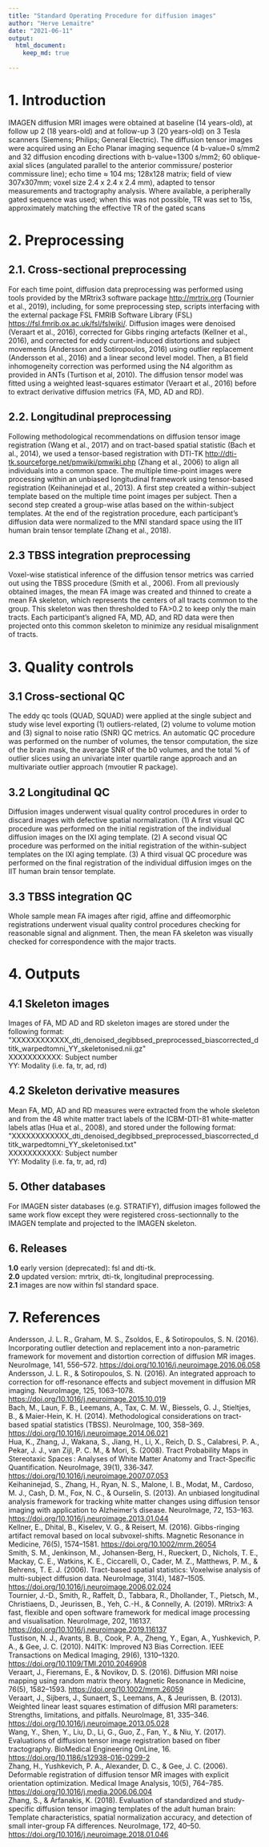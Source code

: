 ```yaml
---
title: "Standard Operating Procedure for diffusion images"
author: "Herve Lemaitre"
date: "2021-06-11"
output:
  html_document:
    keep_md: true
  
---
```


# 1. Introduction

IMAGEN diffusion MRI images were obtained at baseline (14 years-old), at follow up 2 (18 years-old) and at follow-up 3 (20 years-old) on 3 Tesla scanners (Siemens; Philips; General Electric). The diffusion tensor images were acquired using an Echo Planar imaging sequence (4 b-value=0 s/mm2 and 32 diffusion encoding directions with b-value=1300 s/mm2; 60 oblique-axial slices (angulated parallel to the anterior commissure/ posterior commissure line); echo time ≈ 104 ms; 128x128 matrix; field of view 307x307mm; voxel size 2.4 x 2.4 x 2.4 mm), adapted to tensor measurements and tractography analysis. Where available, a peripherally gated sequence was used; when this was not possible, TR was set to 15s, approximately matching the effective TR of the gated scans 

# 2. Preprocessing

## 2.1. Cross-sectional preprocessing

For each time point, diffusion  data  preprocessing  was  performed using tools provided by the MRtrix3 software package http://mrtrix.org (Tournier et al., 2019), including, for some preprocessing step, scripts interfacing with the external package FSL FMRIB Software Library (FSL) https://fsl.fmrib.ox.ac.uk/fsl/fslwiki/. Diffusion images were denoised (Veraart et al., 2016), corrected for Gibbs ringing artefacts (Kellner et al., 2016), and corrected for eddy current-induced distortions and subject movements (Andersson and Sotiropoulos, 2016) using outlier replacement (Andersson et al., 2016) and a linear second level model. Then, a B1 field inhomogeneity correction was performed using the N4 algorithm as provided in ANTs (Turtison et al, 2010). The diffusion tensor model was fitted using a weighted least-squares estimator (Veraart et al., 2016) before to extract derivative diffusion metrics (FA, MD, AD and RD).

## 2.2. Longitudinal preprocessing

Following methodological recommendations on diffusion tensor image registration (Wang et al., 2017) and on tract-based spatial statistic (Bach et al., 2014), we used a tensor-based registration with DTI-TK http://dti-tk.sourceforge.net/pmwiki/pmwiki.php (Zhang et al., 2006) to align all individuals into a common space. 
The multiple time-point images were processing within an unbiased longitudinal framework using tensor-based registration (Keihaninejad et al., 2013). A first step created a within-subject template based on the multiple time point images per subject. Then a second step created a group-wise atlas based on the within-subject templates. At the end of the registration procedure, each participant’s diffusion data were normalized to the MNI standard space using the IIT human brain tensor template (Zhang et al., 2018). 

## 2.3 TBSS integration preprocessing

Voxel-wise statistical inference of the diffusion tensor metrics was carried out using the TBSS procedure (Smith et al., 2006). From all previously obtained images, the mean FA image was created and thinned to create a mean FA skeleton, which represents the centers of all tracts common to the group. This skeleton was then thresholded to FA>0.2 to keep only the main tracts. Each participant’s aligned FA, MD, AD, and RD data were then projected onto this common skeleton to minimize any residual misalignment of tracts.

# 3. Quality controls

## 3.1  Cross-sectional QC

The eddy qc tools (QUAD, SQUAD) were applied at the single subject and study wise level exporting (1) outliers-related, (2) volume to volume motion and (3) signal to noise ratio (SNR) QC metrics. An automatic QC procedure was performed on the number of volumes, the tensor computation, the size of the brain mask, the average SNR of the b0 volumes, and the total % of outlier slices using an univariate inter quartile range approach and an multivariate outlier approach (mvoutier R package).

## 3.2  Longitudinal QC

Diffusion images underwent visual quality control procedures in order to discard images with defective spatial normalization. (1) A first visual QC procedure was performed on the initial registration of the individual diffusion images on the IXI aging template. (2) A second visual QC procedure was performed on the initial registration of the within-subject templates on the IXI aging template. (3) A third visual QC procedure was performed on the final registration of the individual diffusion imges on the IIT human brain tensor template.

## 3.3 TBSS integration QC

Whole sample mean FA images after rigid, affine and diffeomorphic registrations underwent visual quality control procedures checking for reasonable signal and alignment. Then, the mean FA skeleton was visually checked for correspondence with the major tracts.    

# 4. Outputs

## 4.1 Skeleton images
Images of FA, MD AD and RD skeleton images are stored under the following format:  
"XXXXXXXXXXXX_dti_denoised_degibbsed_preprocessed_biascorrected_dtitk_warpedtomni_YY_skeletonised.nii.gz"  
XXXXXXXXXXX: Subject number  
YY: Modality (i.e. fa, tr, ad, rd)  

## 4.2 Skeleton derivative measures

Mean FA, MD, AD and RD measures were extracted from the whole skeleton and from the 48 white matter tract labels of the ICBM-DTI-81 white-matter labels atlas (Hua et al., 2008), and stored under the following format:  
"XXXXXXXXXXXX_dti_denoised_degibbsed_preprocessed_biascorrected_dtitk_warpedtomni_YY_skeletonised.txt"  
XXXXXXXXXXX: Subject number  
YY: Modality (i.e. fa, tr, ad, rd)  

## 5. Other databases

For IMAGEN sister databases (e.g. STRATIFY), diffusion images followed the same work flow except they were registered cross-sectionnally to the IMAGEN template and projected to the IMAGEN skeleton.  

## 6. Releases

**1.0** early version (deprecated): fsl and dti-tk.  
**2.0** updated version: mrtrix, dti-tk, longitudinal preprocessing.  
**2.1** images are now within fsl standard space.  

# 7. References

Andersson, J. L. R., Graham, M. S., Zsoldos, E., & Sotiropoulos, S. N. (2016). Incorporating outlier detection and replacement into a non-parametric framework for movement and distortion correction of diffusion MR images. NeuroImage, 141, 556–572. https://doi.org/10.1016/j.neuroimage.2016.06.058  
Andersson, J. L. R., & Sotiropoulos, S. N. (2016). An integrated approach to correction for off-resonance effects and subject movement in diffusion MR imaging. NeuroImage, 125, 1063–1078. https://doi.org/10.1016/j.neuroimage.2015.10.019  
Bach, M., Laun, F. B., Leemans, A., Tax, C. M. W., Biessels, G. J., Stieltjes, B., & Maier-Hein, K. H. (2014). Methodological considerations on tract-based spatial statistics (TBSS). NeuroImage, 100, 358–369. https://doi.org/10.1016/j.neuroimage.2014.06.021  
Hua, K., Zhang, J., Wakana, S., Jiang, H., Li, X., Reich, D. S., Calabresi, P. A., Pekar, J. J., van Zijl, P. C. M., & Mori, S. (2008). Tract Probability Maps in Stereotaxic Spaces : Analyses of White Matter Anatomy and Tract-Specific Quantification. NeuroImage, 39(1), 336‑347. https://doi.org/10.1016/j.neuroimage.2007.07.053  
Keihaninejad, S., Zhang, H., Ryan, N. S., Malone, I. B., Modat, M., Cardoso, M. J., Cash, D. M., Fox, N. C., & Ourselin, S. (2013). An unbiased longitudinal analysis framework for tracking white matter changes using diffusion tensor imaging with application to Alzheimer’s disease. NeuroImage, 72, 153–163. https://doi.org/10.1016/j.neuroimage.2013.01.044  
Kellner, E., Dhital, B., Kiselev, V. G., & Reisert, M. (2016). Gibbs-ringing artifact removal based on local subvoxel-shifts. Magnetic Resonance in Medicine, 76(5), 1574–1581. https://doi.org/10.1002/mrm.26054  
Smith, S. M., Jenkinson, M., Johansen-Berg, H., Rueckert, D., Nichols, T. E., Mackay, C. E., Watkins, K. E., Ciccarelli, O., Cader, M. Z., Matthews, P. M., & Behrens, T. E. J. (2006). Tract-based spatial statistics: Voxelwise analysis of multi-subject diffusion data. NeuroImage, 31(4), 1487–1505. https://doi.org/10.1016/j.neuroimage.2006.02.024  
Tournier, J.-D., Smith, R., Raffelt, D., Tabbara, R., Dhollander, T., Pietsch, M., Christiaens, D., Jeurissen, B., Yeh, C.-H., & Connelly, A. (2019). MRtrix3: A fast, flexible and open software framework for medical image processing and visualisation. NeuroImage, 202, 116137. https://doi.org/10.1016/j.neuroimage.2019.116137  
Tustison, N. J., Avants, B. B., Cook, P. A., Zheng, Y., Egan, A., Yushkevich, P. A., & Gee, J. C. (2010). N4ITK: Improved N3 Bias Correction. IEEE Transactions on Medical Imaging, 29(6), 1310–1320. https://doi.org/10.1109/TMI.2010.2046908  
Veraart, J., Fieremans, E., & Novikov, D. S. (2016). Diffusion MRI noise mapping using random matrix theory. Magnetic Resonance in Medicine, 76(5), 1582–1593. https://doi.org/10.1002/mrm.26059  
Veraart, J., Sijbers, J., Sunaert, S., Leemans, A., & Jeurissen, B. (2013). Weighted linear least squares estimation of diffusion MRI parameters: Strengths, limitations, and pitfalls. NeuroImage, 81, 335–346. https://doi.org/10.1016/j.neuroimage.2013.05.028  
Wang, Y., Shen, Y., Liu, D., Li, G., Guo, Z., Fan, Y., & Niu, Y. (2017). Evaluations of diffusion tensor image registration based on fiber tractography. BioMedical Engineering OnLine, 16. https://doi.org/10.1186/s12938-016-0299-2  
Zhang, H., Yushkevich, P. A., Alexander, D. C., & Gee, J. C. (2006). Deformable registration of diffusion tensor MR images with explicit orientation optimization. Medical Image Analysis, 10(5), 764–785. https://doi.org/10.1016/j.media.2006.06.004  
Zhang, S., & Arfanakis, K. (2018). Evaluation of standardized and study-specific diffusion tensor imaging templates of the adult human brain: Template characteristics, spatial normalization accuracy, and detection of small inter-group FA differences. NeuroImage, 172, 40–50. https://doi.org/10.1016/j.neuroimage.2018.01.046  
